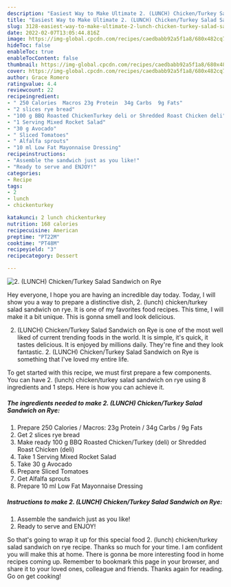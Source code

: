 ```yaml
---
description: "Easiest Way to Make Ultimate 2. (LUNCH) Chicken/Turkey Salad Sandwich on Rye"
title: "Easiest Way to Make Ultimate 2. (LUNCH) Chicken/Turkey Salad Sandwich on Rye"
slug: 3128-easiest-way-to-make-ultimate-2-lunch-chicken-turkey-salad-sandwich-on-rye
date: 2022-02-07T13:05:44.816Z
image: https://img-global.cpcdn.com/recipes/caedbabb92a5f1a8/680x482cq70/2-lunch-chickenturkey-salad-sandwich-on-rye-recipe-main-photo.jpg
hideToc: false
enableToc: true
enableTocContent: false
thumbnail: https://img-global.cpcdn.com/recipes/caedbabb92a5f1a8/680x482cq70/2-lunch-chickenturkey-salad-sandwich-on-rye-recipe-main-photo.jpg
cover: https://img-global.cpcdn.com/recipes/caedbabb92a5f1a8/680x482cq70/2-lunch-chickenturkey-salad-sandwich-on-rye-recipe-main-photo.jpg
author: Grace Romero
ratingvalue: 4.4
reviewcount: 22
recipeingredient:
- " 250 Calories  Macros 23g Protein  34g Carbs  9g Fats"
- "2 slices rye bread"
- "100 g BBQ Roasted ChickenTurkey deli or Shredded Roast Chicken deli"
- "1 Serving Mixed Rocket Salad"
- "30 g Avocado"
- " Sliced Tomatoes"
- " Alfalfa sprouts"
- "10 ml Low Fat Mayonnaise Dressing"
recipeinstructions:
- "Assemble the sandwich just as you like!"
- "Ready to serve and ENJOY!"
categories:
- Recipe
tags:
- 2
- lunch
- chickenturkey

katakunci: 2 lunch chickenturkey 
nutrition: 168 calories
recipecuisine: American
preptime: "PT22M"
cooktime: "PT48M"
recipeyield: "3"
recipecategory: Dessert

---
```



![2. (LUNCH) Chicken/Turkey Salad Sandwich on Rye](https://img-global.cpcdn.com/recipes/caedbabb92a5f1a8/680x482cq70/2-lunch-chickenturkey-salad-sandwich-on-rye-recipe-main-photo.jpg)

Hey everyone, I hope you are having an incredible day today. Today, I will show you a way to prepare a distinctive dish, 2. (lunch) chicken/turkey salad sandwich on rye. It is one of my favorites food recipes. This time, I will make it a bit unique. This is gonna smell and look delicious.



2. (LUNCH) Chicken/Turkey Salad Sandwich on Rye is one of the most well liked of current trending foods in the world. It is simple, it's quick, it tastes delicious. It is enjoyed by millions daily. They're fine and they look fantastic. 2. (LUNCH) Chicken/Turkey Salad Sandwich on Rye is something that I've loved my entire life.


To get started with this recipe, we must first prepare a few components. You can have 2. (lunch) chicken/turkey salad sandwich on rye using 8 ingredients and 1 steps. Here is how you can achieve it.

<!--inarticleads1-->

##### The ingredients needed to make 2. (LUNCH) Chicken/Turkey Salad Sandwich on Rye:

1. Prepare  250 Calories / Macros: 23g Protein / 34g Carbs / 9g Fats
1. Get 2 slices rye bread
1. Make ready 100 g BBQ Roasted Chicken/Turkey (deli) or Shredded Roast Chicken (deli)
1. Take 1 Serving Mixed Rocket Salad
1. Take 30 g Avocado
1. Prepare  Sliced Tomatoes
1. Get  Alfalfa sprouts
1. Prepare 10 ml Low Fat Mayonnaise Dressing




<!--inarticleads2-->

##### Instructions to make 2. (LUNCH) Chicken/Turkey Salad Sandwich on Rye:

1. Assemble the sandwich just as you like!
1. Ready to serve and ENJOY!



So that's going to wrap it up for this special food 2. (lunch) chicken/turkey salad sandwich on rye recipe. Thanks so much for your time. I am confident you will make this at home. There is gonna be more interesting food in home recipes coming up. Remember to bookmark this page in your browser, and share it to your loved ones, colleague and friends. Thanks again for reading. Go on get cooking!
